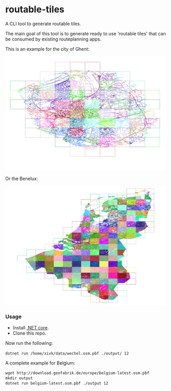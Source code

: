 # routable-tiles

A CLI tool to generate routable tiles.

The main goal of this tool is to generate ready to use 'routable tiles' that can be consumed by existing routeplanning apps.

This is an example for the city of Ghent:

![Image of tiles for ghent](gent.png)

Or the Benelux:

![Image of tiles for ghent](benelux.png)

### Usage

- Install [.NET core](https://www.microsoft.com/net/download/core).
- Clone this repo.

Now run the following:

```dotnet run /home/xivk/data/wechel.osm.pbf ./output/ 12```

A complete example for Belgium:

```
wget http://download.geofabrik.de/europe/belgium-latest.osm.pbf
mkdir output
dotnet run belgium-latest.osm.pbf ./output 12
```
